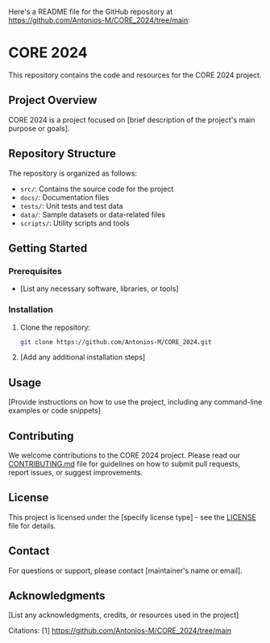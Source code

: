 Here's a README file for the GitHub repository at https://github.com/Antonios-M/CORE_2024/tree/main:

# CORE 2024

This repository contains the code and resources for the CORE 2024 project.

## Project Overview

CORE 2024 is a project focused on [brief description of the project's main purpose or goals].

## Repository Structure

The repository is organized as follows:

- `src/`: Contains the source code for the project
- `docs/`: Documentation files
- `tests/`: Unit tests and test data
- `data/`: Sample datasets or data-related files
- `scripts/`: Utility scripts and tools

## Getting Started

### Prerequisites

- [List any necessary software, libraries, or tools]

### Installation

1. Clone the repository:
   ```bash
   git clone https://github.com/Antonios-M/CORE_2024.git
   ```

2. [Add any additional installation steps]

## Usage

[Provide instructions on how to use the project, including any command-line examples or code snippets]

## Contributing

We welcome contributions to the CORE 2024 project. Please read our [CONTRIBUTING.md](CONTRIBUTING.md) file for guidelines on how to submit pull requests, report issues, or suggest improvements.

## License

This project is licensed under the [specify license type] - see the [LICENSE](LICENSE) file for details.

## Contact

For questions or support, please contact [maintainer's name or email].

## Acknowledgments

[List any acknowledgments, credits, or resources used in the project]

Citations:
[1] https://github.com/Antonios-M/CORE_2024/tree/main

